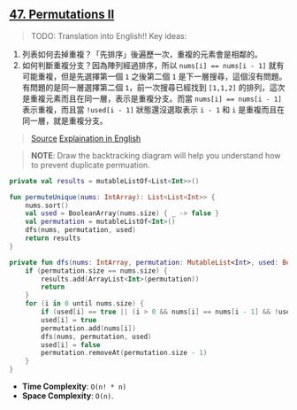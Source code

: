 ## [47. Permutations II](https://leetcode.com/problems/permutations-ii/)

> TODO: Translation into English!!
Key ideas:
1. 列表如何去掉重複？「先排序」後遍歷一次，重複的元素會是相鄰的。
2. 如何判斷重複分支？因為陣列經過排序，所以 `nums[i] == nums[i - 1]` 就有可能重複，但是先選擇第一個 `1` 之後第二個 `1` 是下一層搜尋，這個沒有問題。有問題的是同一層選擇第二個 `1`，前一次搜尋已經找到 `[1,1,2]` 的排列，這次是重複元素而且在同一層，表示是重複分支。而當 `nums[i] == nums[i - 1]` 表示重複，而且當 `!used[i - 1]` 狀態還沒選取表示 `i - 1` 和 `i` 是重複而且在同一層，就是重複分支。

> [Source](https://leetcode.cn/problems/permutations-ii/solution/hui-su-suan-fa-python-dai-ma-java-dai-ma-by-liwe-2/)
> [Explaination in English](https://leetcode.com/problems/permutations-ii/discuss/18594/Really-easy-Java-solution-much-easier-than-the-solutions-with-very-high-vote/324818)

> **NOTE**: Draw the backtracking diagram will help you understand how to prevent duplicate permuation.

```kotlin
private val results = mutableListOf<List<Int>>()

fun permuteUnique(nums: IntArray): List<List<Int>> {
    nums.sort()
    val used = BooleanArray(nums.size) { _ -> false }
    val permutation = mutableListOf<Int>()
    dfs(nums, permutation, used)
    return results
}

private fun dfs(nums: IntArray, permutation: MutableList<Int>, used: BooleanArray) {
    if (permutation.size == nums.size) {
        results.add(ArrayList<Int>(permutation))
        return
    }
    for (i in 0 until nums.size) {
        if (used[i] == true || (i > 0 && nums[i] == nums[i - 1] && !used[i - 1])) continue
        used[i] = true
        permutation.add(nums[i])
        dfs(nums, permutation, used)
        used[i] = false
        permutation.removeAt(permutation.size - 1)
    }
}
```

* **Time Complexity**: `O(n! * n)`
* **Space Complexity**: `O(n)`.
